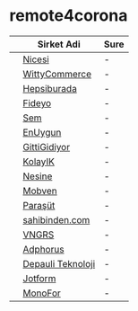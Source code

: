 # remote4corona

|   |Sirket Adi|Sure|
|---|---|---|
|   |[Nicesi](https://nicesi.com)|-|
|   |[WittyCommerce](https://wittycommerce.com)|-|
|   |[Hepsiburada](https://hepsiburada.com)|-|
|   |[Fideyo](https://fideyo.com)|-|
|   |[Sem](https://semtr.com)|-|
|   |[EnUygun](https://enuygun.com)|-|
|   |[GittiGidiyor](https://gittigidiyor.com)|-|
|   |[KolayIK](https://kolayik.com)|-|
|   |[Nesine](https://www.nesine.com)|-|
|   |[Mobven](https://mobven.com)|-|
|   |[Paraşüt](https://www.parasut.com)|-|
|   |[sahibinden.com](https://sahibinden.com)|-|
|   |[VNGRS](https://vngrs.com)|-|
|   |[Adphorus](https://adphorus.com)|-|
|   |[Depauli Teknoloji](https://herrenausstatter.de)|-|
|   |[Jotform](https://www.jotform.com/)|-|
|   |[MonoFor](https://monofor.com/)|-|
